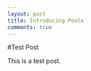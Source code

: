 ```yaml
---
layout: post
title: Introducing Poole
comments: true
---
```


#Test Post

This is a test post.
